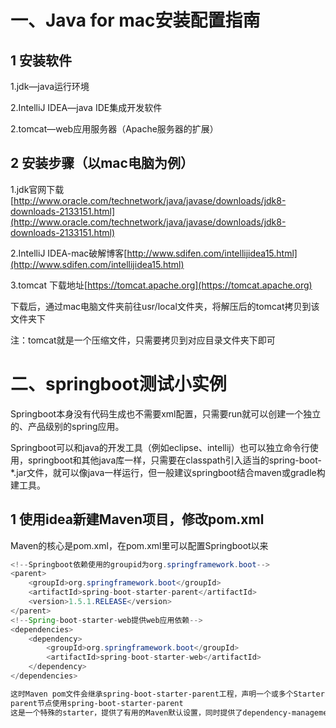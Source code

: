# 一、Java for mac安装配置指南

## 1 安装软件

1.jdk—java运行环境

2.IntelliJ IDEA—java IDE集成开发软件

2.tomcat—web应用服务器（Apache服务器的扩展）

## 2 安装步骤（以mac电脑为例）

1.jdk官网下载[http://www.oracle.com/technetwork/java/javase/downloads/jdk8-downloads-2133151.html](http://www.oracle.com/technetwork/java/javase/downloads/jdk8-downloads-2133151.html)

2.IntelliJ IDEA-mac破解博客[http://www.sdifen.com/intellijidea15.html](http://www.sdifen.com/intellijidea15.html)

3.tomcat 下载地址[https://tomcat.apache.org](https://tomcat.apache.org)

下载后，通过mac电脑文件夹前往usr/local文件夹，将解压后的tomcat拷贝到该文件夹下

注：tomcat就是一个压缩文件，只需要拷贝到对应目录文件夹下即可

# 二、springboot测试小实例

Springboot本身没有代码生成也不需要xml配置，只需要run就可以创建一个独立的、产品级别的spring应用。

Springboot可以和java的开发工具（例如eclipse、intellij）也可以独立命令行使用，springboot和其他java库一样，只需要在classpath引入适当的spring-boot-\*.jar文件，就可以像java一样运行，但一般建议springboot结合maven或gradle构建工具。

## 1 使用idea新建Maven项目，修改pom.xml

Maven的核心是pom.xml，在pom.xml里可以配置Springboot以来

```java
<!--Springboot依赖使用的groupid为org.springframework.boot-->
<parent>
    <groupId>org.springframework.boot</groupId>
    <artifactId>spring-boot-starter-parent</artifactId>
    <version>1.5.1.RELEASE</version>
</parent>
<!--Spring-boot-starter-web提供web应用依赖-->
<dependencies>
    <dependency>
        <groupId>org.springframework.boot</groupId>
        <artifactId>spring-boot-starter-web</artifactId>
    </dependency>
</dependencies>
```

```markdown
这时Maven pom文件会继承spring-boot-starter-parent工程，声明一个或多个Starter poms依赖，所以在parent里面进行配置
parent节点使用spring-boot-starter-parent
这是一个特殊的starter，提供了有用的Maven默认设置，同时提供了dependency-management节点
```




